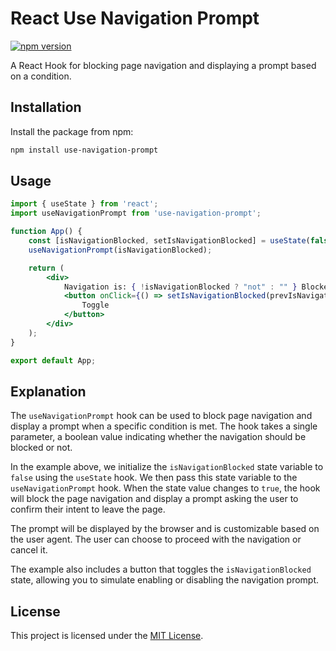 # React Use Navigation Prompt

[![npm version](https://badge.fury.io/js/use-navigation-prompt.svg)](https://badge.fury.io/js/use-navigation-prompt)

A React Hook for blocking page navigation and displaying a prompt based on a condition.

## Installation

Install the package from npm:

```bash
npm install use-navigation-prompt
```

## Usage

```jsx
import { useState } from 'react';
import useNavigationPrompt from 'use-navigation-prompt';

function App() {
    const [isNavigationBlocked, setIsNavigationBlocked] = useState(false);
    useNavigationPrompt(isNavigationBlocked);

    return (
        <div>
            Navigation is: { !isNavigationBlocked ? "not" : "" } Blocked
            <button onClick={() => setIsNavigationBlocked(prevIsNavigationBlocked => !prevIsNavigationBlocked)}>
                Toggle
            </button>
        </div>
    );
}

export default App;
```

## Explanation

The `useNavigationPrompt` hook can be used to block page navigation and display a prompt when a specific condition is met. The hook takes a single parameter, a boolean value indicating whether the navigation should be blocked or not.

In the example above, we initialize the `isNavigationBlocked` state variable to `false` using the `useState` hook. We then pass this state variable to the `useNavigationPrompt` hook. When the state value changes to `true`, the hook will block the page navigation and display a prompt asking the user to confirm their intent to leave the page.

The prompt will be displayed by the browser and is customizable based on the user agent. The user can choose to proceed with the navigation or cancel it.

The example also includes a button that toggles the `isNavigationBlocked` state, allowing you to simulate enabling or disabling the navigation prompt.

## License

This project is licensed under the [MIT License](LICENSE).
